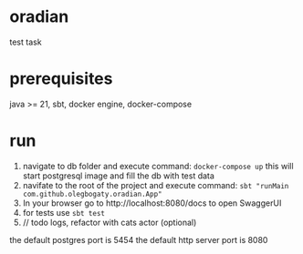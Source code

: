 # oradian
test task

# prerequisites
java >= 21, sbt, docker engine, docker-compose
# run
1. navigate to db folder and execute command:
`docker-compose up`
this will start postgresql image and fill the db with test data
2. navifate to the root of the project and execute command:
`sbt "runMain com.github.olegbogaty.oradian.App"`
3. In your browser go to http://localhost:8080/docs to open SwaggerUI
4. for tests use `sbt test`
5. // todo logs, refactor with cats actor (optional)

the default postgres port is 5454
the default http server port is 8080
